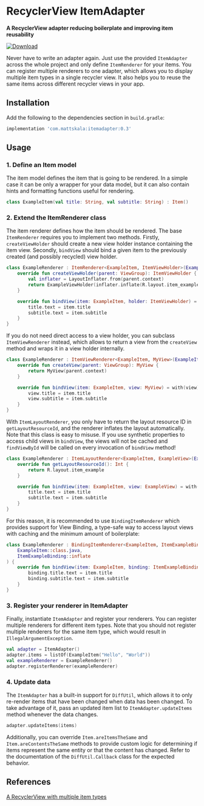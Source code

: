# RecyclerView ItemAdapter

**A RecyclerView adapter reducing boilerplate and improving item reusability**

[ ![Download](https://api.bintray.com/packages/mattskala/maven/recyclerview-itemadapter/images/download.svg?version=0.3) ](https://bintray.com/mattskala/maven/recyclerview-itemadapter/0.3/link)

Never have to write an adapter again. Just use the provided `ItemAdapter` across the whole project
and only define `ItemRenderer` for your items. You can register multiple renderers to one adapter,
which allows you to display multiple item types in a single recycler view. It also helps you to
reuse the same items across different recycler views in your app.

## Installation

Add the following to the dependencies section in `build.gradle`:

```groovy
implementation 'com.mattskala:itemadapter:0.3'
```

## Usage

### 1. Define an Item model

The item model defines the item that is going to be rendered. In a simple case it can be only
a wrapper for your data model, but it can also contain hints and formatting functions useful for
rendering.

```kotlin
class ExampleItem(val title: String, val subtitle: String) : Item()
```

### 2. Extend the ItemRenderer class

The item renderer defines how the item should be rendered. The base `ItemRenderer` requires you to
implement two methods. Firstly, `createViewHolder` should create a new view holder instance
containing the item view. Secondly, `bindView` should bind a given item to the previously
created (and possibly recycled) view holder.  

```kotlin
class ExampleRenderer : ItemRenderer<ExampleItem, ItemViewHolder>(ExampleItem::class.java) {
    override fun createViewHolder(parent: ViewGroup): ItemViewHolder {
        val inflater = LayoutInflater.from(parent.context)
        return ExampleViewHolder(inflater.inflate(R.layout.item_example, parent, false))
    }

    override fun bindView(item: ExampleItem, holder: ItemViewHolder) = with(holder) {
        title.text = item.title
        subtitle.text = item.subtitle
    }
}
```

If you do not need direct access to a view holder, you can subclass `ItemViewRenderer` instead, 
which allows to return a view from the `createView` method and wraps it in a view holder internally.

```kotlin
class ExampleRenderer : ItemViewRenderer<ExampleItem, MyView>(ExampleItem::class.java) {
    override fun createView(parent: ViewGroup): MyView {
        return MyView(parent.context)
    }

    override fun bindView(item: ExampleItem, view: MyView) = with(view) {
        view.title = item.title
        view.subtitle = item.subtitle
    }
}
```

With `ItemLayoutRenderer`, you only have to return the layout resource ID in `getLayoutResourceId`, 
and the renderer inflates the layout automatically. Note that this class is easy to misuse. If
you use synthetic properties to access child views in `bindView`, the views will not be cached and 
`findViewById` will be called on every invocation of `bindView` method!

```kotlin
class ExampleRenderer : ItemLayoutRenderer<ExampleItem, ExampleView>(ExampleItem::class.java) {
    override fun getLayoutResourceId(): Int {
        return R.layout.item_example
    }

    override fun bindView(item: ExampleItem, view: ExampleView) = with(view) {
        title.text = item.title
        subtitle.text = item.subtitle
    }
}
```

For this reason, it is recommended to use `BindingItemRenderer` which provides support for View 
Binding, a type-safe way to access layout views with caching and the minimum amount of boilerplate:

```kotlin
class ExampleRenderer : BindingItemRenderer<ExampleItem, ItemExampleBinding>(
    ExampleItem::class.java,
    ItemExampleBinding::inflate
) {
    override fun bindView(item: ExampleItem, binding: ItemExampleBinding) {
        binding.title.text = item.title
        binding.subtitle.text = item.subtitle
    }
}
```

### 3. Register your renderer in ItemAdapter

Finally, instantiate `ItemAdapter` and register your renderers. You can register multiple renderers
for different item types. Note that you should not register multiple renderers for the same item
type, which would result in `IllegalArgumentException`.

```kotlin
val adapter = ItemAdapter()
adapter.items = listOf(ExampleItem("Hello", "World"))
val exampleRenderer = ExampleRenderer()
adapter.registerRenderer(exampleRenderer)
```

### 4. Update data

The `ItemAdapter` has a built-in support for `DiffUtil`, which allows it to only re-render items 
that have been changed when data has been changed. To take advantage of it, pass an updated item 
list to `ItemAdapter.updateItems` method whenever the data changes. 

```kotlin
adapter.updateItems(items)
```

Additionally, you can override `Item.areItemsTheSame` and `Item.areContentsTheSame` methods to 
provide custom logic for determining if items represent the same entity or that the content has 
changed. Refer to the documentation of the `DiffUtil.Callback` class for the expected behavior.

## References

[A RecyclerView with multiple item types](https://android.jlelse.eu/a-recyclerview-with-multiple-item-types-dfba3979050)
